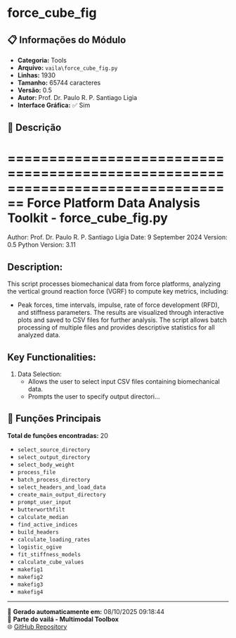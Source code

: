 # force_cube_fig

## 📋 Informações do Módulo

- **Categoria:** Tools
- **Arquivo:** `vaila\force_cube_fig.py`
- **Linhas:** 1930
- **Tamanho:** 65744 caracteres
- **Versão:** 0.5
- **Autor:** Prof. Dr. Paulo R. P. Santiago Ligia
- **Interface Gráfica:** ✅ Sim

## 📖 Descrição


================================================================================
Force Platform Data Analysis Toolkit - force_cube_fig.py
================================================================================
Author: Prof. Dr. Paulo R. P. Santiago Ligia
Date: 9 September 2024
Version: 0.5
Python Version: 3.11

Description:
------------
This script processes biomechanical data from force platforms, analyzing
the vertical ground reaction force (VGRF) to compute key metrics, including:
- Peak forces, time intervals, impulse, rate of force development (RFD),
  and stiffness parameters.
The results are visualized through interactive plots and saved to CSV files for
further analysis. The script allows batch processing of multiple files and provides
descriptive statistics for all analyzed data.

Key Functionalities:
---------------------
1. Data Selection:
   - Allows the user to select input CSV files containing biomechanical data.
   - Prompts the user to specify output directori...

## 🔧 Funções Principais

**Total de funções encontradas:** 20

- `select_source_directory`
- `select_output_directory`
- `select_body_weight`
- `process_file`
- `batch_process_directory`
- `select_headers_and_load_data`
- `create_main_output_directory`
- `prompt_user_input`
- `butterworthfilt`
- `calculate_median`
- `find_active_indices`
- `build_headers`
- `calculate_loading_rates`
- `logistic_ogive`
- `fit_stiffness_models`
- `calculate_cube_values`
- `makefig1`
- `makefig2`
- `makefig3`
- `makefig4`




---

📅 **Gerado automaticamente em:** 08/10/2025 09:18:44  
🔗 **Parte do vailá - Multimodal Toolbox**  
🌐 [GitHub Repository](https://github.com/vaila-multimodaltoolbox/vaila)
